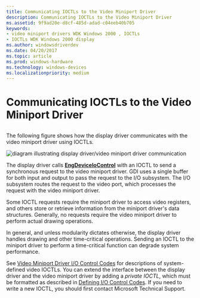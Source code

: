 ```yaml
---
title: Communicating IOCTLs to the Video Miniport Driver
description: Communicating IOCTLs to the Video Miniport Driver
ms.assetid: 9f9ad20e-d8cf-485d-adad-c04eeb40b705
keywords:
- video miniport drivers WDK Windows 2000 , IOCTLs
- IOCTLs WDK Windows 2000 display
ms.author: windowsdriverdev
ms.date: 04/20/2017
ms.topic: article
ms.prod: windows-hardware
ms.technology: windows-devices
ms.localizationpriority: medium
---
```


# Communicating IOCTLs to the Video Miniport Driver


## <span id="ddk_communicating_ioctls_to_the_video_miniport_driver_gg"></span><span id="DDK_COMMUNICATING_IOCTLS_TO_THE_VIDEO_MINIPORT_DRIVER_GG"></span>


The following figure shows how the display driver communicates with the video miniport driver using IOCTLs.

![diagram illustrating display driver/video miniport driver communication](images/dpy2.png)

The display driver calls [**EngDeviceIoControl**](https://msdn.microsoft.com/library/windows/hardware/ff564838) with an IOCTL to send a synchronous request to the video miniport driver. GDI uses a single buffer for both input and output to pass the request to the I/O subsystem. The I/O subsystem routes the request to the video port, which processes the request with the video miniport driver.

Some IOCTL requests require the miniport driver to access video registers, and others store or retrieve information from the miniport driver's data structures. Generally, no requests require the video miniport driver to perform actual drawing operations.

In general, and unless modularity dictates otherwise, the display driver handles drawing and other time-critical operations. Sending an IOCTL to the miniport driver to perform a time-critical function can degrade system performance.

See [Video Miniport Driver I/O Control Codes](https://msdn.microsoft.com/library/windows/hardware/ff570515) for descriptions of system-defined video IOCTLs. You can extend the interface between the display driver and the video miniport driver by adding a *private IOCTL*, which must be formatted as described in [Defining I/O Control Codes](https://msdn.microsoft.com/library/windows/hardware/ff543023). If you need to write a new IOCTL, you should first contact Microsoft Technical Support.

 

 





